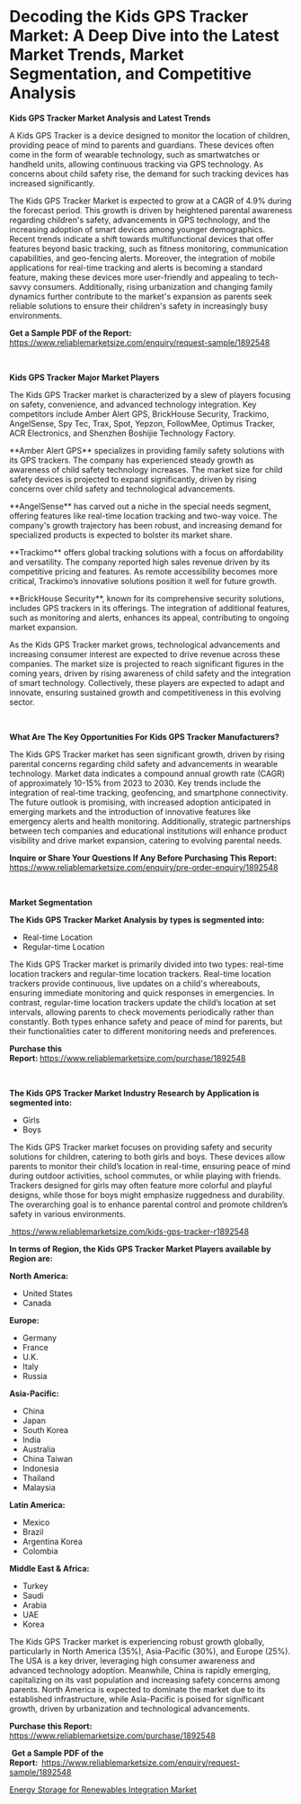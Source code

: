 <p><h1>Decoding the Kids GPS Tracker Market: A Deep Dive into the Latest Market Trends, Market Segmentation, and Competitive Analysis</h1></p><p><strong>Kids GPS Tracker Market Analysis and Latest Trends</strong></p>
<p><p>A Kids GPS Tracker is a device designed to monitor the location of children, providing peace of mind to parents and guardians. These devices often come in the form of wearable technology, such as smartwatches or handheld units, allowing continuous tracking via GPS technology. As concerns about child safety rise, the demand for such tracking devices has increased significantly.</p><p>The Kids GPS Tracker Market is expected to grow at a CAGR of 4.9% during the forecast period. This growth is driven by heightened parental awareness regarding children's safety, advancements in GPS technology, and the increasing adoption of smart devices among younger demographics. Recent trends indicate a shift towards multifunctional devices that offer features beyond basic tracking, such as fitness monitoring, communication capabilities, and geo-fencing alerts. Moreover, the integration of mobile applications for real-time tracking and alerts is becoming a standard feature, making these devices more user-friendly and appealing to tech-savvy consumers. Additionally, rising urbanization and changing family dynamics further contribute to the market's expansion as parents seek reliable solutions to ensure their children's safety in increasingly busy environments.</p></p>
<p><strong>Get a Sample PDF of the Report:&nbsp;</strong> <a href="https://www.reliablemarketsize.com/enquiry/request-sample/1892548?utm_campaign=2773&utm_medium=2&utm_source=Github&utm_content=ia&utm_term=28032025&utm_id=kids-gps-tracker">https://www.reliablemarketsize.com/enquiry/request-sample/1892548</a></p>
<p>&nbsp;</p>
<p><strong>Kids GPS Tracker Major Market Players</strong></p>
<p><p>The Kids GPS Tracker market is characterized by a slew of players focusing on safety, convenience, and advanced technology integration. Key competitors include Amber Alert GPS, BrickHouse Security, Trackimo, AngelSense, Spy Tec, Trax, Spot, Yepzon, FollowMee, Optimus Tracker, ACR Electronics, and Shenzhen Boshijie Technology Factory.</p><p>**Amber Alert GPS** specializes in providing family safety solutions with its GPS trackers. The company has experienced steady growth as awareness of child safety technology increases. The market size for child safety devices is projected to expand significantly, driven by rising concerns over child safety and technological advancements.</p><p>**AngelSense** has carved out a niche in the special needs segment, offering features like real-time location tracking and two-way voice. The company's growth trajectory has been robust, and increasing demand for specialized products is expected to bolster its market share.</p><p>**Trackimo** offers global tracking solutions with a focus on affordability and versatility. The company reported high sales revenue driven by its competitive pricing and features. As remote accessibility becomes more critical, Trackimo’s innovative solutions position it well for future growth.</p><p>**BrickHouse Security**, known for its comprehensive security solutions, includes GPS trackers in its offerings. The integration of additional features, such as monitoring and alerts, enhances its appeal, contributing to ongoing market expansion.</p><p>As the Kids GPS Tracker market grows, technological advancements and increasing consumer interest are expected to drive revenue across these companies. The market size is projected to reach significant figures in the coming years, driven by rising awareness of child safety and the integration of smart technology. Collectively, these players are expected to adapt and innovate, ensuring sustained growth and competitiveness in this evolving sector.</p></p>
<p>&nbsp;</p>
<p><strong>What Are The Key Opportunities For Kids GPS Tracker Manufacturers?</strong></p>
<p><p>The Kids GPS Tracker market has seen significant growth, driven by rising parental concerns regarding child safety and advancements in wearable technology. Market data indicates a compound annual growth rate (CAGR) of approximately 10-15% from 2023 to 2030. Key trends include the integration of real-time tracking, geofencing, and smartphone connectivity. The future outlook is promising, with increased adoption anticipated in emerging markets and the introduction of innovative features like emergency alerts and health monitoring. Additionally, strategic partnerships between tech companies and educational institutions will enhance product visibility and drive market expansion, catering to evolving parental needs.</p></p>
<p><strong>Inquire or Share Your Questions If Any Before Purchasing This Report:</strong> <a href="https://www.reliablemarketsize.com/enquiry/pre-order-enquiry/1892548?utm_campaign=2773&utm_medium=2&utm_source=Github&utm_content=ia&utm_term=28032025&utm_id=kids-gps-tracker">https://www.reliablemarketsize.com/enquiry/pre-order-enquiry/1892548</a></p>
<p>&nbsp;</p>
<p><strong>Market Segmentation</strong></p>
<p><strong>The Kids GPS Tracker Market Analysis by types is segmented into:</strong></p>
<p><ul><li>Real-time Location</li><li>Regular-time Location</li></ul></p>
<p><p>The Kids GPS Tracker market is primarily divided into two types: real-time location trackers and regular-time location trackers. Real-time location trackers provide continuous, live updates on a child's whereabouts, ensuring immediate monitoring and quick responses in emergencies. In contrast, regular-time location trackers update the child’s location at set intervals, allowing parents to check movements periodically rather than constantly. Both types enhance safety and peace of mind for parents, but their functionalities cater to different monitoring needs and preferences.</p></p>
<p><strong>Purchase this Report:&nbsp;</strong><a href="https://www.reliablemarketsize.com/purchase/1892548?utm_campaign=2773&utm_medium=2&utm_source=Github&utm_content=ia&utm_term=28032025&utm_id=kids-gps-tracker">https://www.reliablemarketsize.com/purchase/1892548</a></p>
<p>&nbsp;</p>
<p><strong>The Kids GPS Tracker Market Industry Research by Application is segmented into:</strong></p>
<p><ul><li>Girls</li><li>Boys</li></ul></p>
<p><p>The Kids GPS Tracker market focuses on providing safety and security solutions for children, catering to both girls and boys. These devices allow parents to monitor their child’s location in real-time, ensuring peace of mind during outdoor activities, school commutes, or while playing with friends. Trackers designed for girls may often feature more colorful and playful designs, while those for boys might emphasize ruggedness and durability. The overarching goal is to enhance parental control and promote children’s safety in various environments.</p></p>
<p><a href="https://www.reliablemarketsize.com/kids-gps-tracker-r1892548?utm_campaign=2773&utm_medium=2&utm_source=Github&utm_content=ia&utm_term=28032025&utm_id=kids-gps-tracker">&nbsp;https://www.reliablemarketsize.com/kids-gps-tracker-r1892548</a></p>
<p><strong>In terms of Region, the Kids GPS Tracker Market Players available by Region are:</strong></p>
<p>
    <p> <strong> North America: </strong>
        <ul>
            <li>United States</li>
            <li>Canada</li>
        </ul>
        </p> 
    <p> <strong> Europe: </strong>
        <ul>
            <li>Germany</li>
            <li>France</li>
            <li>U.K.</li>
            <li>Italy</li>
            <li>Russia</li>
        </ul>
        </p> 
    <p> <strong> Asia-Pacific: </strong>
        <ul>
            <li>China</li>
            <li>Japan</li>
            <li>South Korea</li>
            <li>India</li>
            <li>Australia</li>
            <li>China Taiwan</li>
            <li>Indonesia</li>
            <li>Thailand</li>
            <li>Malaysia</li>
        </ul>
        </p> 
    <p> <strong> Latin America: </strong>
        <ul>
            <li>Mexico</li>
            <li>Brazil</li>
            <li>Argentina Korea</li>
            <li>Colombia</li>
        </ul>
        </p> 
    <p> <strong> Middle East & Africa: </strong>
        <ul>
            <li>Turkey</li>
            <li>Saudi</li>
            <li>Arabia</li>
            <li>UAE</li>
            <li>Korea</li>
        </ul>
    </p>
    </p>
<p><p>The Kids GPS Tracker market is experiencing robust growth globally, particularly in North America (35%), Asia-Pacific (30%), and Europe (25%). The USA is a key driver, leveraging high consumer awareness and advanced technology adoption. Meanwhile, China is rapidly emerging, capitalizing on its vast population and increasing safety concerns among parents. North America is expected to dominate the market due to its established infrastructure, while Asia-Pacific is poised for significant growth, driven by urbanization and technological advancements.</p></p>
<p><strong>Purchase this Report: </strong><a href="https://www.reliablemarketsize.com/purchase/1892548?utm_campaign=2773&utm_medium=2&utm_source=Github&utm_content=ia&utm_term=28032025&utm_id=kids-gps-tracker">https://www.reliablemarketsize.com/purchase/1892548</a></p>
<p>&nbsp;<strong>Get a Sample PDF of the Report:&nbsp;&nbsp;</strong><a href="https://www.reliablemarketsize.com/enquiry/request-sample/1892548?utm_campaign=2773&utm_medium=2&utm_source=Github&utm_content=ia&utm_term=28032025&utm_id=kids-gps-tracker">https://www.reliablemarketsize.com/enquiry/request-sample/1892548</a></p>
<p><strong></strong></p>
<p><p><a href="https://github.com/raffadongraffadong/Market-Research-Report-List-1/blob/main/energy-storage-for-renewables-integration-market.md?utm_campaign=2773&utm_medium=2&utm_source=Github&utm_content=ia&utm_term=28032025&utm_id=kids-gps-tracker">Energy Storage for Renewables Integration Market</a></p></p>